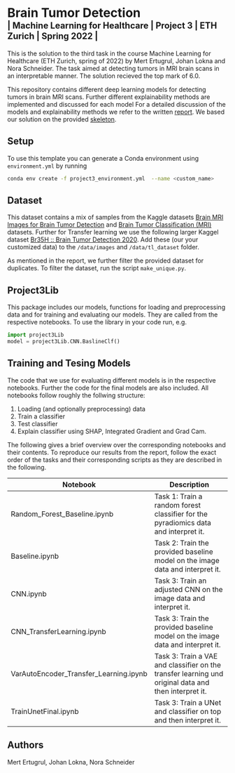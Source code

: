 # Brain Tumor Detection <br> <sub><sup> | Machine Learning for Healthcare | Project 3 | ETH Zurich | Spring 2022 | </sup></sub>

This is the solution to the third task in the course Machine Learning for Healthcare (ETH Zurich, spring of 2022) by Mert Ertugrul, Johan Lokna and Nora Schneider.
The task aimed at detecting tumors in MRI brain scans in an interpretable manner.
The solution recieved the top mark of 6.0.

This repository contains different deep learning models for detecting tumors in brain MRI scans. 
Further different explainability methods are implemented and discussed for each model 
For a detailed discussion of the models and explainability methods we refer to the written [report](Report.pdf). 
We based our solution on the provided [skeleton](https://github.com/alain-ryser/interpretability-project).

## Setup
To use this template you can generate a Conda environment using `environment.yml` by running
```sh
conda env create -f project3_environment.yml  --name <custom_name>
```
## Dataset
This dataset contains a mix of samples from the Kaggle datasets [Brain MRI Images for Brain Tumor Detection](https://www.kaggle.com/datasets/navoneel/brain-mri-images-for-brain-tumor-detection) and [Brain Tumor Classification (MRI)](https://www.kaggle.com/datasets/sartajbhuvaji/brain-tumor-classification-mri) datasets.
Further for Transfer learning we use the following larger Kaggel dataset [Br35H :: Brain Tumor Detection 2020](https://www.kaggle.com/datasets/ahmedhamada0/brain-tumor-detection?select=no&sort=votes).
Add these (our your customized data) to the `/data/images` and `/data/tl_dataset` folder. 

As mentioned in the report, we further filter the provided dataset for duplicates. To filter the dataset, run the script `make_unique.py`.

## Project3Lib
This package includes our models, functions for loading and preprocessing data and for training and evaluating our models. They are called from the respective notebooks.
To use the library in your code run, e.g.
```python
import project3Lib
model = project3Lib.CNN.BaslineClf()
```

## Training and Tesing Models
The code that we use for evaluating different models is in the respective notebooks. Further the code for the final
models are also included. All notebooks follow roughly the follwing structure:
1. Loading (and optionally preprocessing) data 
2. Train a classifier
3. Test classifier
4. Explain classifier using SHAP, Integrated Gradient and Grad Cam. 

The following gives a brief overview over the corresponding notebooks and their contents.
To reproduce our results from the report, follow the exact order of the tasks and their corresponding scripts
as they are described in the following.

|Notebook | Description |
| -------------- | --------- |
| Random_Forest_Baseline.ipynb | Task 1: Train a random forest classifier for the pyradiomics data and interpret it.| 
| Baseline.ipynb | Task 2: Train the provided baseline model on the image data and interpret it.| 
| CNN.ipynb | Task 3: Train an adjusted CNN on the image data and interpret it.| 
| CNN_TransferLearning.ipynb | Task 3: Train the provided baseline model on the image data and interpret it.| 
| VarAutoEncoder_Transfer_Learning.ipynb | Task 3: Train a VAE and classifier on the transfer learning und original data and then interpret it.| 
| TrainUnetFinal.ipynb | Task 3: Train a UNet and classifier on top and then interpret it.| 

## Authors
Mert Ertugrul, Johan Lokna, Nora Schneider
